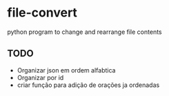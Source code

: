 # file-convert

python program to change and rearrange file contents

## TODO
- Organizar json em ordem alfabtica
- Organizar por id
- criar função para adição de orações ja ordenadas
